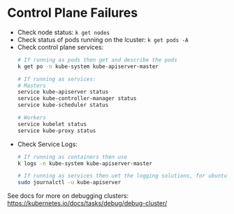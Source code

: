 # Control Plane Failures

- Check node status: `k get nodes`
- Check status of pods running on the lcuster: `k get pods -A`
- Check control plane services:
    ```bash 
    # If running as pods then get and describe the pods
    k get po -n kube-system kube-apiserver-master

    # If running as services:
    # Masters
    service kube-apiserver status
    service kube-controller-manager status
    service kube-scheduler status

    # Workers
    service kubelet status
    service kube-proxy status
    ```
- Check Service Logs:  
    ```bash
    # If running as containers then use 
    k logs -n kube-system kube-apiserver-master

    # If running as services then uet the logging solutions, for ubuntu:
    sudo journalctl -u kube-apiserver
    ```
See docs for more on debugging clusters:  
https://kubernetes.io/docs/tasks/debug/debug-cluster/